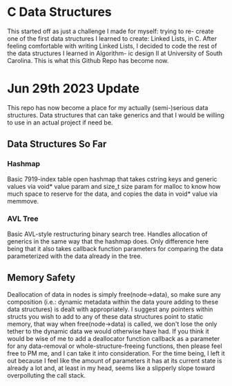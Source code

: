 # C Data Structures

This started off as just a challenge I made for myself: trying to re-
create one of the first data structures I learned to create: Linked
Lists, in C. After feeling comfortable with writing Linked Lists, I
decided to code the rest of the data structures I learned in Algorithm-
ic design II at University of South Carolina. This is what this Github
Repo has become now. 

# Jun 29th 2023 Update

This repo has now become a place for my actually (semi-)serious data structures.
Data structures that can take generics and that I would be willing to use in an
actual project if need be.

## Data Structures So Far

### Hashmap

Basic 7919-index table open hashmap that takes cstring keys and generic values 
via void* value param and size_t size param for malloc to know how much space to 
reserve for the data, and copies the data in void* value via memmove.

### AVL Tree

Basic AVL-style restructuring binary search tree. Handles allocation of generics
in the same way that the hashmap does. Only difference here being that it also
takes callback function parameters for comparing the data parameterized with the
data already in the tree. 

## Memory Safety

Deallocation of data in nodes is simply free(node->data), so make sure any composition
(i.e.: dynamic metadata within the data youre adding to these data structures)
is dealt with appropriately. I suggest any pointers within structs you wish to add to
any of these data structures point to static memory, that way when free(node->data) is called,
we don't lose the only tether to the dynamic data we would otherwise have had.
If you think it would be wise of me to add a deallocator function callback as a parameter
for any data-removal or whole-structure-freeing functions, then please feel free to PM me,
and I can take it into consideration. For the time being, I left it out because I feel like
the amount of parameters it has at its current state is already a lot and, at least in my head,
seems like a slipperly slope toward overpolluting the call stack.
